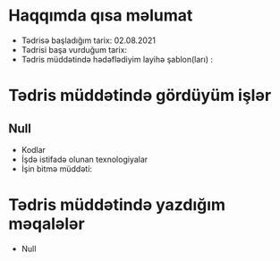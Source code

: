 # Haqqımda qısa məlumat

- Tədrisə başladığım tarix: 02.08.2021
- Tədrisi başa vurduğum tarix:
- Tədris müddətində hədəflədiyim layihə şablon(ları) :

# Tədris müddətində gördüyüm işlər

## Null
- Kodlar
- İşdə istifadə olunan texnologiyalar
- İşin bitmə müddəti:

# Tədris müddətində yazdığım məqalələr

- Null
